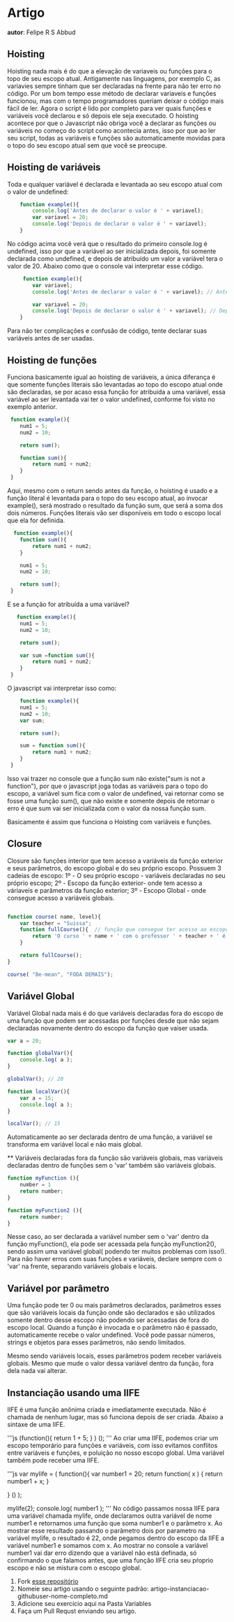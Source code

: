 # Artigo
**autor**: Felipe R S Abbud

## Hoisting

Hoisting nada mais é do que a elevação de variaveis ou funções para o topo de seu escopo atual. Antigamente nas linguagens, por exemplo C, as variavies sempre tinham que ser declaradas na frente para não ter erro no código. Por um bom tempo esse método de declarar variaveis e funções funcionou, mas com o tempo programadores queriam deixar o código mais fácil de ler. Agora o script é lido por completo para ver quais funções e variáveis você declarou e só depois ele seja executado. O hoisting acontece por que o Javascript não obriga você a declarar as funções ou variáveis no começo do script como acontecia antes, isso por que ao ler seu script, todas as variáveis e funções são automaticamente movidas para o topo do seu escopo atual sem que você se preocupe.

## Hoisting de variáveis
Toda e qualquer variável é declarada e levantada ao seu escopo atual com o valor de undefined:

```js
    function example(){
        console.log('Antes de declarar o valor é ' + variavel);
        var variavel = 20;
        console.log('Depois de declarar o valor é ' + variavel);
    }
```

No código acima você verá que o resultado do primeiro console.log é undefined, isso por que a variável ao ser inicializada depois, foi somente declarada como undefined, e depois de atribuído um valor a variável tera o valor de 20. Abaixo como que o console vai interpretar esse código.

```js
     function example(){
        var variavel;
        console.log('Antes de declarar o valor é ' + variavel); // Antes de declarar o valor é undefined

        var variavel = 20;
        console.log('Depois de declarar o valor é ' + variavel); // Depois de declarar o valor é 20
    }
```
Para não ter complicações e confusão de código, tente declarar suas variáveis antes de ser usadas.

 ## Hoisting de funções
 Funciona basicamente igual ao hoisting de variáveis, a única diferança é que somente funções literais são levantadas ao topo do escopo atual onde são declaradas, se por acaso essa função for atribuida a uma variável, essa variável ao ser levantada vai ter o valor undefined, conforme foi visto no exemplo anterior.

```js
 function example(){
    num1 = 5;
    num2 = 10;

    return sum();

    function sum(){
        return num1 + num2;
    }
 }
```
 Aqui, mesmo com o return sendo antes da função, o hoisting é usado e a função literal é levantada para o topo do seu escopo atual, ao invocar  example(), será mostrado o resultado da função sum, que será a soma dos dois números. Funções literais vão ser disponíveis em todo o escopo local que ela for definida.

```js
  function example(){
    function sum(){
        return num1 + num2;
    }

    num1 = 5;
    num2 = 10;

    return sum();    
 }

```
E se a função for atribuída a uma variável?

```js
   function example(){
    num1 = 5;
    num2 = 10;

    return sum();

    var sum =function sum(){
        return num1 + num2;
    }
 }

```

O javascript vai interpretar isso como:

```js
    function example(){
    num1 = 5;
    num2 = 10;
    var sum;

    return sum();

    sum = function sum(){
        return num1 + num2;
    }
 }
```

Isso vai trazer no console que a função sum não existe("sum is not a function"), por que o javascript joga todas as variáveis para o topo do escopo, a variável sum
fica com o valor de undefined, vai retornar como se fosse uma função sum(), que não existe e somente depois de retornar o erro é que sum vai ser inicializada com o valor da nossa função sum.

Basicamente é assim que funciona o Hoisting com variáveis e funções.


## Closure
Closure são funções interior que tem acesso a variáveis da função exterior e seus parâmetros, do escopo global e do seu próprio escopo.
Possuem 3 cadeias de escopo:
1º - O seu próprio escopo - variáveis declaradas no seu próprio escopo;
2º - Escopo da função exterior- onde tem acesso a váriaveis e parâmetros da função exterior;
3º - Escopo Global - onde consegue acesso a variáveis globais.

```js

function course( name, level){
    var teacher = "Suissa";
    function fullCourse(){  // função que consegue ter acesso ao escopo da função exterior course() pegando suas variaveis e parâmetros.
        return 'O curso ' + name + ' com o professor ' + teacher + ' é ' + level + '!';
    }

    return fullCourse();
}

course( "Be-mean", "FODA DEMAIS");
```

## Variável Global
Variável Global nada mais é do que variáveis declaradas fora do escopo de uma função que podem ser acessadas por funções desde que não sejam declaradas novamente dentro do escopo da função que vaiser usada.

```js
var a = 20;

function globalVar(){
    console.log( a );
}

globalVar(); // 20

function localVar(){
    var a = 15;
    console.log( a );
}

localVar(); // 15
```
Automaticamente ao ser declarada dentro de uma função, a variável se transforma em variável local e não mais global.

** Variáveis declaradas fora da função são variáveis globais, mas variáveis declaradas dentro de funções sem o 'var' também são variáveis globais.

```js
function myFunction (){
    number = 1
    return number;
}

function myFunction2 (){
    return number;
}
```
Nesse caso, ao ser declarada a variável number sem o 'var' dentro da função myFunction(), ela pode ser acessada pela função myFunction2(), sendo assim uma variável global( podendo ter muitos problemas com isso!). Para não haver erros com suas funções e variáveis, declare sempre com o 'var' na frente, separando variáveis globais e locais.


## Variável por parâmetro

Uma função pode ter 0 ou mais parâmetros declarados, parâmetros esses que são variáveis locais da função onde são declarados e são utilizados somente dentro desse escopo não podendo ser acessadas de fora do escopo local. Quando a função é invocada e o parâmetro não é passado, automaticamente recebe o valor undefined. Você pode passar números, strings e objetos para esses parâmetros, não sendo limitados.

Mesmo sendo variáveis locais, esses parâmetros podem receber variáveis globais. Mesmo que mude o valor dessa variável dentro da função, fora dela nada vai alterar.


## Instanciação usando uma IIFE

IIFE é uma função anônima criada e imediatamente executada. Não é chamada de nenhum lugar, mas só funciona depois de ser criada. Abaixo a sintaxe de uma IIFE.

'''js
(function(){
    return 1 + 5;
} ) ();
'''
Ao criar uma IIFE, podemos criar um escopo temporário para funções e variáveis, com isso evitamos conflitos entre variáveis e funções, e poluição no nosso escopo global.
Uma variável também pode receber uma IIFE.

'''js
var myIife = ( function(){
    var number1 = 20;
    return function( x ) {
        return number1 + x;
}
    
} () ); 

myIife(2);
console.log( number1 );
'''
No código passamos nossa IIFE para uma variável chamada myIife, onde declaramos outra variável de nome number1 e retornamos uma função que soma number1 e o parâmetro x. Ao mostrar esse resultado passando o parâmetro dois por parametro na variável myIife, o resultado é 22, onde pegamos dentro do escopo da IIFE a variável number1 e somamos com x. Ao mostrar no console a variável number1 vai dar erro dizendo que a variável não está definada, só confirmando o que falamos antes, que uma função IIFE cria seu pŕoprio escopo e não se mistura com o escopo global. 


1. Fork [esse repositório](https://github.com/Webschool-io/be-mean-instagram-artigos/) 
2. Nomeie seu artigo usando o seguinte padrão: artigo-instanciacao-githubuser-nome-completo.md
3. Adicione seu exercício aqui na Pasta Variables
4. Faça um Pull Requst enviando seu artigo.
